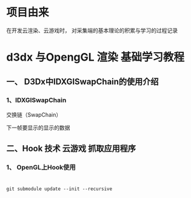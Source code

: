# 项目由来 

 在开发云渲染、云游戏时， 对采集端的基本理论的积累与学习的过程记录


# d3dx 与OpengGL 渲染 基础学习教程

## 一、 D3Dx中IDXGISwapChain的使用介绍

### 1、IDXGISwapChain


交换链（SwapChain）

下一帧要显示的显示的数据


## 二、Hook 技术 云游戏   抓取应用程序

### 1、 OpenGL上Hook使用



# 


```
git submodule update --init --recursive

```


  
